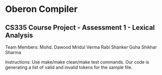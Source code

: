 Oberon Compiler
===============
CS335 Course Project - Assessment 1 - Lexical Analysis
------------------------------------------------------

Team Members:
	Mohd. Dawood
	Mridul Verma
	Rabi Shanker Guha
	Shikhar Sharma

Instructions:
	Use make/make clean/make test commands.
	Our code is generating a list of valid and invalid tokens for the sample file.